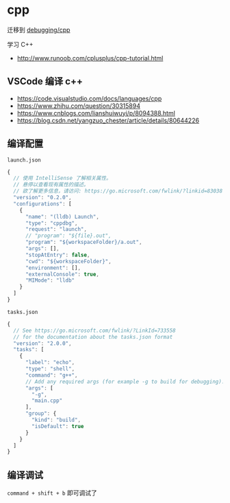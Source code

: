 # cpp

迁移到 [debugging/cpp](https://github.com/deepjs-net/debugging/tree/master/packages/cpp)

学习 C++

- http://www.runoob.com/cplusplus/cpp-tutorial.html

## VSCode 编译 c++

- https://code.visualstudio.com/docs/languages/cpp
- https://www.zhihu.com/question/30315894
- https://www.cnblogs.com/lianshuiwuyi/p/8094388.html
- https://blog.csdn.net/yangzuo_chester/article/details/80644226

## 编译配置

`launch.json`

```js
{
  // 使用 IntelliSense 了解相关属性。
  // 悬停以查看现有属性的描述。
  // 欲了解更多信息，请访问: https://go.microsoft.com/fwlink/?linkid=830387
  "version": "0.2.0",
  "configurations": [
    {
      "name": "(lldb) Launch",
      "type": "cppdbg",
      "request": "launch",
      // "program": "${file}.out",
      "program": "${workspaceFolder}/a.out",
      "args": [],
      "stopAtEntry": false,
      "cwd": "${workspaceFolder}",
      "environment": [],
      "externalConsole": true,
      "MIMode": "lldb"
    }
  ]
}
```

`tasks.json`

```js
{
  // See https://go.microsoft.com/fwlink/?LinkId=733558
  // for the documentation about the tasks.json format
  "version": "2.0.0",
  "tasks": [
    {
      "label": "echo",
      "type": "shell",
      "command": "g++",
      // Add any required args (for example -g to build for debugging).
      "args": [
        "-g",
        "main.cpp"
      ],
      "group": {
        "kind": "build",
        "isDefault": true
      }
    }
  ]
}
```

## 编译调试

`command + shift + b` 即可调试了
